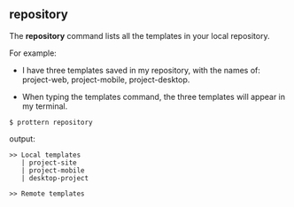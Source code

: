 ## repository

The **repository** command lists all the templates in your local repository.

For example:

- I have three templates saved in my repository, with the names of: project-web, project-mobile, project-desktop.

- When typing the templates command, the three templates will appear in my terminal.

```command
$ prottern repository
```

output:

```
>> Local templates
   | project-site
   | project-mobile
   | desktop-project

>> Remote templates
```
